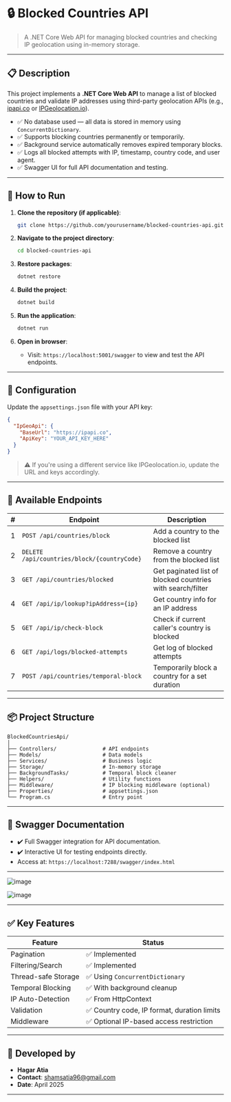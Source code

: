 
# 🔒 Blocked Countries API

> A .NET Core Web API for managing blocked countries and checking IP geolocation using in-memory storage.

---

## 📋 Description

This project implements a **.NET Core Web API** to manage a list of blocked countries and validate IP addresses using third-party geolocation APIs (e.g., [ipapi.co](https://ipapi.co) or [IPGeolocation.io](https://ipgeolocation.io)).

- ✅ No database used — all data is stored in memory using `ConcurrentDictionary`.
- ✅ Supports blocking countries permanently or temporarily.
- ✅ Background service automatically removes expired temporary blocks.
- ✅ Logs all blocked attempts with IP, timestamp, country code, and user agent.
- ✅ Swagger UI for full API documentation and testing.


---

## 🚀 How to Run

1. **Clone the repository (if applicable)**:
   ```bash
   git clone https://github.com/yourusername/blocked-countries-api.git
   ```

2. **Navigate to the project directory**:
   ```bash
   cd blocked-countries-api
   ```

3. **Restore packages**:
   ```bash
   dotnet restore
   ```

4. **Build the project**:
   ```bash
   dotnet build
   ```

5. **Run the application**:
   ```bash
   dotnet run
   ```

6. **Open in browser**:
   - Visit: `https://localhost:5001/swagger` to view and test the API endpoints.

---

## 🔐 Configuration

Update the `appsettings.json` file with your API key:

```json
{
  "IpGeoApi": {
    "BaseUrl": "https://ipapi.co",
    "ApiKey": "YOUR_API_KEY_HERE"
  }
}
```

> ⚠️ If you're using a different service like IPGeolocation.io, update the URL and keys accordingly.

---

## 🧪 Available Endpoints

| # | Endpoint | Description |
|---|----------|-------------|
| 1 | `POST /api/countries/block` | Add a country to the blocked list |
| 2 | `DELETE /api/countries/block/{countryCode}` | Remove a country from the blocked list |
| 3 | `GET /api/countries/blocked` | Get paginated list of blocked countries with search/filter |
| 4 | `GET /api/ip/lookup?ipAddress={ip}` | Get country info for an IP address |
| 5 | `GET /api/ip/check-block` | Check if current caller's country is blocked |
| 6 | `GET /api/logs/blocked-attempts` | Get log of blocked attempts |
| 7 | `POST /api/countries/temporal-block` | Temporarily block a country for a set duration |

---

## 📦 Project Structure

```
BlockedCountriesApi/
│
├── Controllers/               # API endpoints
├── Models/                    # Data models
├── Services/                  # Business logic
├── Storage/                   # In-memory storage
├── BackgroundTasks/           # Temporal block cleaner
├── Helpers/                   # Utility functions
├── Middleware/                # IP blocking middleware (optional)
├── Properties/                # appsettings.json
└── Program.cs                 # Entry point
```

---

## 📄 Swagger Documentation

- ✔️ Full Swagger integration for API documentation.
- ✔️ Interactive UI for testing endpoints directly.
- Access at: `https://localhost:7288/swagger/index.html`
 __________________________________________________
 ![image](https://github.com/user-attachments/assets/258e2b19-7f51-47db-904f-ab75b8e8d55f)

![image](https://github.com/user-attachments/assets/e390cc45-7f90-4dca-99a0-8175c589552b)



---

## ✅ Key Features

| Feature | Status |
|--------|--------|
| Pagination | ✅ Implemented |
| Filtering/Search | ✅ Implemented |
| Thread-safe Storage | ✅ Using `ConcurrentDictionary` |
| Temporal Blocking | ✅ With background cleanup |
| IP Auto-Detection | ✅ From HttpContext |
| Validation | ✅ Country code, IP format, duration limits |
| Middleware | ✅ Optional IP-based access restriction |

---

## 🙏 Developed by

- **Hagar Atia**
- **Contact**: shamsatia96@gmail.com
- **Date**: April 2025

---

